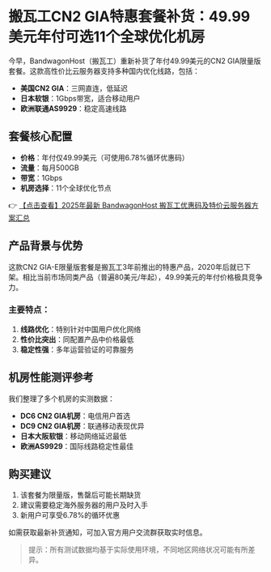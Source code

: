 # 搬瓦工CN2 GIA特惠套餐补货：49.99美元年付可选11个全球优化机房

今早，BandwagonHost（搬瓦工）重新补货了年付49.99美元的CN2 GIA限量版套餐。这款高性价比云服务器支持多种国内优化线路，包括：

- **美国CN2 GIA**：三网直连，低延迟
- **日本软银**：1Gbps带宽，适合移动用户
- **欧洲联通AS9929**：稳定高速线路

## 套餐核心配置

- **价格**：年付仅49.99美元（可使用6.78%循环优惠码）
- **流量**：每月500GB
- **带宽**：1Gbps
- **机房选择**：11个全球优化节点

👉 [【点击查看】2025年最新 BandwagonHost 搬瓦工优惠码及特价云服务器方案汇总](https://bit.ly/banwagon)

## 产品背景与优势

这款CN2 GIA-E限量版套餐是搬瓦工3年前推出的特惠产品，2020年后就已下架。相比当前市场同类产品（普遍80美元/年起），49.99美元的年付价格极具竞争力。

### 主要特点：
1. **线路优化**：特别针对中国用户优化网络
2. **性价比突出**：同配置产品中价格最低
3. **稳定性强**：多年运营验证的可靠服务

## 机房性能测评参考

我们整理了多个机房的实测数据：

- **DC6 CN2 GIA机房**：电信用户首选
- **DC9 CN2 GIA机房**：联通移动表现优异
- **日本大阪软银**：移动网络延迟最低
- **欧洲AS9929**：国际线路稳定性最佳

## 购买建议

1. 该套餐为限量版，售罄后可能长期缺货
2. 建议需要稳定海外服务器的用户及时入手
3. 新用户可享受6.78%的循环优惠

如需获取最新补货通知，可加入官方用户交流群获取实时信息。

> 提示：所有测试数据均基于实际使用环境，不同地区网络状况可能有所差异。